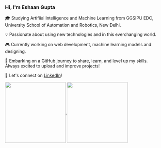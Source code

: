 ###  Hi, I'm Eshaan Gupta

🎓 Studying Artifiial Intelligence and Machine Learning from GGSIPU EDC, University School of Automation and Robotics, New Delhi.

💡 Passionate about using new technologies and in this everchanging world.

🎮 Currently working on web development, machine learning models and designing.

🚀 Embarking on a GitHub journey to share, learn, and level up my skills. Always excited to upload and improve projects!

🔗 Let's connect on [LinkedIn](https://www.linkedin.com/in/eshaan-gupta-0a97a6247/)!

<a href="https://github.com/anuraghazra/github-readme-stats">
  <img height=200 align="center" src="https://github-readme-stats.vercel.app/api?username=EshaanGupta1011&show_icons=true&theme=transparent" />
</a>
<a href="https://github.com/anuraghazra/convoychat">
  <img height=200 align="center" src="https://github-readme-stats.vercel.app/api/top-langs/?username=EshaanGupta1011&layout=compact&theme=transparent&langs_count=8" />
</a>
